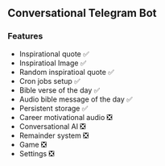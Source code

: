 ## Conversational Telegram Bot

### Features

- Inspirational quote ✅
- Inspiratioal Image ✅
- Random inspiratioal quote ✅
- Cron jobs setup ✅
- Bible verse of the day ✅
- Audio bible message of the day ✅
- Persistent storage ✅
- Career motivational audio ❎
- Conversational AI ❎
- Remainder system ❎
- Game ❎
- Settings ❎
